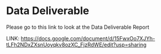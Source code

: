 # Data Deliverable 

Please go to this link to look at the Data Deliverable Report

LINK: https://docs.google.com/document/d/15FwxOo7XJYh-tLFh2NDxZXsnUoyqkv8ozXC_FjzRdWE/edit?usp=sharing 